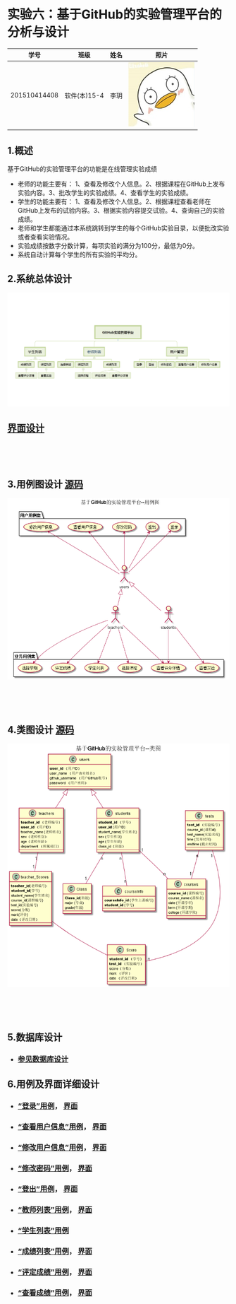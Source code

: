 # 实验六：基于GitHub的实验管理平台的分析与设计

|学号|班级|姓名|照片|
|:--:|:--: | :--:|:--:|
|201510414408|软件(本)15-4|李玥|![MYSELF](../myself.jpg)|

## 1.概述
基于GitHub的实验管理平台的功能是在线管理实验成绩
- 老师的功能主要有：
1、查看及修改个人信息。2、根据课程在GitHub上发布实验内容。3、批改学生的实验成绩。4、查看学生的实验成绩。
- 学生的功能主要有：
1、查看及修改个人信息。2、根据课程查看老师在GitHub上发布的试验内容。3、根据实验内容提交试验。4、查询自己的实验成绩。
- 老师和学生都能通过本系统跳转到学生的每个GitHub实验目录，以便批改实验或者查看实验情况。
- 实验成绩按数字分数计算，每项实验的满分为100分，最低为0分。
- 系统自动计算每个学生的所有实验的平均分。

## 2.系统总体设计
![系统总体结构设计](src/系统总体结构.png)
<br>

## [界面设计](界面设计.png)

<br><br><br>
## 3.用例图设计 [源码](src/UseCase.puml)
![用例图](src/UseCase.png)

<br><br><br>
## 4.类图设计 [源码](src/Class.puml)
![类图](src/Class.png)

<br><br><br>
## 5.数据库设计
- ### [参见数据库设计](数据库设计/sql.md)

## 6.用例及界面详细设计

- ### [“登录”用例](用例/登录.md)，   [界面](https://liyue0408.github.io/is_analysis/test6/ui/登录.html)
- ### [“查看用户信息”用例](用例/查看用户信息.md)，   [界面](https://liyue0408.github.io/is_analysis/test6/ui/查看用户信息.html)
- ### [“修改用户信息”用例](用例/修改用户信息.md)，   [界面](https://liyue0408.github.io/is_analysis/test6/ui/查看用户信息.html)
- ### [“修改密码”用例](用例/修改密码.md)，   [界面](https://liyue0408.github.io/is_analysis/test6/ui/查看用户信息.html)
- ### [“登出”用例](用例/登出.md)，   [界面](https://liyue0408.github.io/is_analysis/test6/ui/查看用户信息.html)
- ### [“教师列表”用例](用例/教师列表.md)，   [界面](https://liyue0408.github.io/is_analysis/test6/ui/老师列表.html)
- ### [“学生列表”用例](用例/学生列表.md)
- ### [“成绩列表”用例](用例/成绩列表.md)，   [界面](https://liyue0408.github.io/is_analysis/test6/ui/成绩列表.html)
- ### [“评定成绩”用例](用例/评定成绩.md)，   [界面](https://liyue0408.github.io/is_analysis/test6/ui/评定成绩.html)
- ### [“查看成绩”用例](用例/查看成绩.md)，   [界面](https://liyue0408.github.io/is_analysis/test6/ui/实验成绩详情.html)

